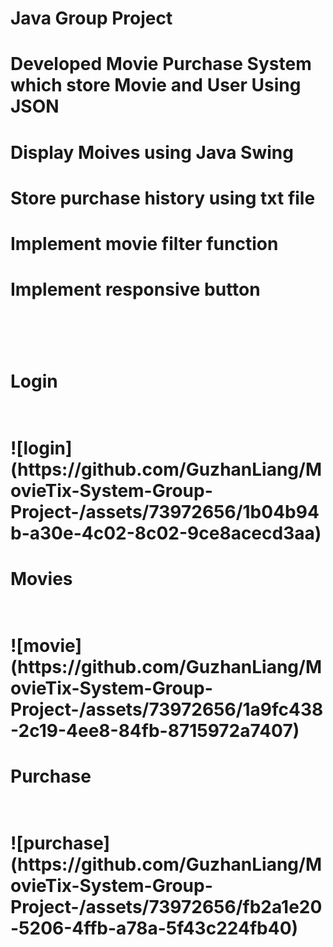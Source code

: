 # Java Group Project

<h1>Developed Movie Purchase System which store Movie and User Using JSON <h1>
<h1>Display Moives using Java Swing<h1>
<h1>Store purchase history using txt file<h1>
<h1>Implement movie filter function<h1>
<h1>Implement responsive button<h1><br />

<h1>Login<h1><br />
![login](https://github.com/GuzhanLiang/MovieTix-System-Group-Project-/assets/73972656/1b04b94b-a30e-4c02-8c02-9ce8acecd3aa)
<h1>Movies<h1><br />
![movie](https://github.com/GuzhanLiang/MovieTix-System-Group-Project-/assets/73972656/1a9fc438-2c19-4ee8-84fb-8715972a7407)
<h1>Purchase<h1><br />
![purchase](https://github.com/GuzhanLiang/MovieTix-System-Group-Project-/assets/73972656/fb2a1e20-5206-4ffb-a78a-5f43c224fb40)


